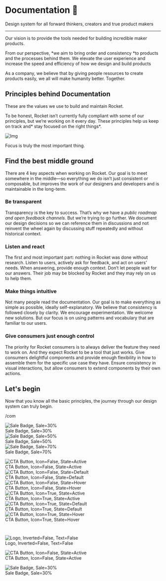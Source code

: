 
# Documentation 🚀

Design system for all forward thinkers, creators and true product makers

---

Our vision is to provide the tools needed for building incredible maker products.

From our perspective, *we aim to bring order and consistency *to products and the processes behind them. We elevate the user experience and increase the speed and efficiency of how we design and build products

As a company, we believe that by giving people resources to create products easily, we all will make humanity better. Together.

## Principles behind Documentation

These are the values we use to build and maintain Rocket.

To be honest, Rocket isn’t currently fully compliant with some of our principles, but we’re working on it every day. These principles help us keep on track and* stay focused on the right things*.

![Img](https://studio-assets.supernova.io/design-systems/14533/9289758a-6300-472a-bbc6-a57098081abf.jpeg)

Focus is truly the most important thing.

## Find the best middle ground

There are 4 key aspects when working on Rocket. Our goal is to meet somewhere in the middle—so everything we do isn’t just consistent or composable, but improves the work of our designers and developers and is maintainable in the long-term.

### Be transparent

Transparency is the key to success. That’s why we have a *public roadmap and open feedback channels*. But we’re trying to go further. We document our design decisions so we can reference them in discussions and not reinvent the wheel again by discussing stuff repeatedly and without historical context.

### Listen and react

The first and most important part: nothing in Rocket was done without research. Listen to users, actively ask for feedback, and act on users’ needs. When answering, provide enough context. Don’t let people wait for our answers. Their job may be blocked by Rocket and they may rely on us to help them.

### Make things intuitive

Not many people read the documentation. Our goal is to make everything as simple as possible, ideally self-explanatory. We believe that consistency is followed closely by clarity. We encourage experimentation. We welcome new solutions. But our focus is on using patterns and vocabulary that are familiar to our users.

### Give consumers just enough control

The priority for Rocket consumers is to always deliver the feature they need to work on. And they expect Rocket to be a tool that just works. Give consumers delightful components and provide enough flexibility in how to assemble them for the specific use case they have. Ensure consistency in visual interactions, but allow consumers to extend components by their own actions.

## Let's begin

Now that you know all the basic principles, the journey through our design system can truly begin.

/com

  
![Sale Badge, Sale=30%](https://studio-assets.supernova.io/design-systems/14533/159d76e7-4fa7-468c-a17f-0adb2cc57e2d.png)  
Sale Badge, Sale=30%  
![Sale Badge, Sale=50%](https://studio-assets.supernova.io/design-systems/14533/89ac2919-a324-49ae-afd6-34b16243b923.png)  
Sale Badge, Sale=50%  
![Sale Badge, Sale=70%](https://studio-assets.supernova.io/design-systems/14533/884b569b-aca8-4acb-b47f-ab9cdbe77fee.png)  
Sale Badge, Sale=70%  


  
![CTA Button, Icon=False, State=Active](https://studio-assets.supernova.io/design-systems/14533/8181c95c-8191-4f59-8a0c-c7f0da1a16b8.png)  
CTA Button, Icon=False, State=Active  
![CTA Button, Icon=False, State=Default](https://studio-assets.supernova.io/design-systems/14533/147bf35f-3a9b-4db0-a6b2-ee46761ac5f7.png)  
CTA Button, Icon=False, State=Default  
![CTA Button, Icon=False, State=Hover](https://studio-assets.supernova.io/design-systems/14533/3f36a580-43ce-4ef5-bd09-ff46e9971480.png)  
CTA Button, Icon=False, State=Hover  
![CTA Button, Icon=True, State=Active](https://studio-assets.supernova.io/design-systems/14533/79eac222-ea1e-4dc9-ae2c-29d11e626c0e.png)  
CTA Button, Icon=True, State=Active  
![CTA Button, Icon=True, State=Default](https://studio-assets.supernova.io/design-systems/14533/f67528e9-22f9-4d86-b8f5-c8f2d8a66269.png)  
CTA Button, Icon=True, State=Default  
![CTA Button, Icon=True, State=Hover](https://studio-assets.supernova.io/design-systems/14533/f563221b-91ca-4757-be18-ac46a035f464.png)  
CTA Button, Icon=True, State=Hover  


```javascript  
  
```

  
![Logo, Inverted=False, Text=False](https://studio-assets.supernova.io/design-systems/14533/e8fca86a-83ae-4088-a229-3d0a9ba66d7b.png)  
Logo, Inverted=False, Text=False  


  
  


  
![CTA Button, Icon=False, State=Active](https://studio-assets.supernova.io/design-systems/14533/8181c95c-8191-4f59-8a0c-c7f0da1a16b8.png)  
CTA Button, Icon=False, State=Active  


  
![Sale Badge, Sale=30%](https://studio-assets.supernova.io/design-systems/14533/159d76e7-4fa7-468c-a17f-0adb2cc57e2d.png)  
Sale Badge, Sale=30%  
